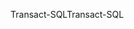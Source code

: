 <span data-ttu-id="f455a-101">Transact-SQL</span><span class="sxs-lookup"><span data-stu-id="f455a-101">Transact-SQL</span></span>